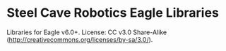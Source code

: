 Steel Cave Robotics Eagle Libraries
===================================

Libraries for Eagle v6.0+. License: CC v3.0 Share-Alike (http://creativecommons.org/licenses/by-sa/3.0/).
